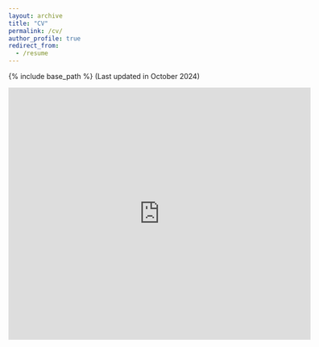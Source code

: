 ```yaml
---
layout: archive
title: "CV"
permalink: /cv/
author_profile: true
redirect_from:
  - /resume
---
```


{% include base_path %}
(Last updated in October 2024)
<!-- This is a comment -->
<!---<embed src="https://github.com/vanshajkhattar/vanshajkhattar.github.io/blob/master/Vanshaj_CV.pdf" width="800px" height="700px" /> --->
<!--<a href="Vanshaj_CV (4).pdf" target="_blank">PDF.</a>-->
<embed src="https://vanshajkhattar.github.io/_pages/Vanshaj_CV (5).pdf" width="600px" height="500px" />

